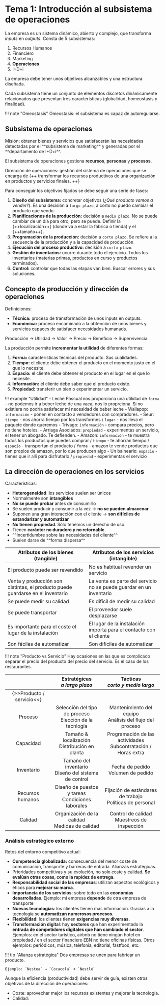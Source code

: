 # Tema 1: Introducción al subsistema de operaciones

La empresa es un sistema dinámico, abierto y complejo, que transforma *inputs* en *outputs*. Consta de 5 subsistemas:

1. Recursos Humanos
2. Financiero
3. Marketing
4. **Operaciones**
5. I+D+i

La empresa debe tener unos objetivos alcanzables y una estructura diseñada.

Cada subsistema tiene un conjunto de elementos discretos dinámicamente relacionados que presentan tres características (globalidad, homeostasis y finalidad).

!!! note "Omeostasis"
    Omeostasis: el subsistema es capaz de autoregularse.

## Subsistema de operaciones

Misión: obtener bienes y servicios que satisfacerán las necesidades detectadas por el ^^subsistema de marketing^^ y generadas por el ^^departamento de I+D+i^^.

El subsistema de operaciones gestiona **recursos**, **personas** y **procesos**.

Dirección de operaciones: gestión del sistema de operaciones que se encarga de {++ transformar los recursos productivos de una organización en productos y servicios finales. ++}

Para conseguir los objetivos fijados se debe seguir una serie de fases:

1. **Diseño del subsistema:** concretar objetivos (*¿Qué producto vamos a vender?*). Es una decisión a `largo plazo`, a corto no puedo cambiar el producto que vendo.
2. **Planificaciones de la producción:** decisión a `medio plazo`. No se puede cambiar de un día para otro, pero se puede. Definir la {++localización++} (donde va a estar la fábrica o tienda) y el {++tamaño++}.
3. **Programación de la producción:** decisión a `corto plazo`. Se refiere a la secuencia de la producción y a la capacidad de producción.
4. **Ejecución del proceso productivo:** decisión a `corto plazo`.
5. **Gestión de inventarios:** ocurre durante todo el ejercicio. Todos los inventarios (materias primas, productos en curso y productos terminados).
6. **Control:** controlar que todas las etapas van bien. Buscar errores y sus soluciones.

## Concepto de producción y dirección de operaciones

Definiciones:

- **Técnica:** proceso de transformación de unos inputs en outputs.
- **Económica:** proceso encaminado a la obtención de unos bienes y servicios capaces de satisfacer necesidades humanads.

Producción → Utilidad → Valor → Precio → Beneficio → Supervivencia

La producción permite **incrementar la utilidad** de diferentes formas:

1. **Forma:** características técnicas del producto. Sus cualidades.
2. **Tiempo:** el cliente debe obtener el producto en el momento justo en el que lo necesite.
3. **Espacio:** el cliente debe obtener el producto en el lugar en el que lo necesite.
4. **Información:** el cliente debe saber que el producto existe.
5. **Propiedad:** transferir un bien o experimentar un servicio.

!!! example "Utilidad"
    - Leche Pascual nos proporciona una utilidad de `forma` - no podemos ir a beber leche de una vaca, nos lo proprciona. Si no existiera no podría satisfacer mi necesidad de beber leche
    - Wallapop: `información` - ponen en contacto a vendedores con compradores.
    - Seur: `tiempo` - nos ahorra tiempo por los transformes / `lugar` - nos lleva el paquete donde queremos
    - Trivago: `información` - compara precios, pero no tiene hoteles.
    - Arriaga Asociados: `propiedad` - experimentas un servicio, el tener un abogado. Te defienden.
    - Amazon: `información` - te muestra todos los productos que puedes comprar / `tiempo` - te ahorran tiempo / `espacio` - transportan el producto / `forma` - amazon te vende productos que son propios de amazon, por lo que producen algo
    - Un balneario: `espacio` - tienes que ir allí para disfrutarlo / `propiedad` - experimentas el servicio

## La dirección de operaciones en los servicios

Características:

- **Heterogeneidad**: los servicios suelen ser únicos
- Normalmente son **intangibles**
- **No se puede probar** antes de consumirlo
- Se suelen producir y consumir a la vez → **no se pueden almacenar**
- Suponen una gran interacción con el cliente → **son difíciles de estandarizar y automatizar**
- **No tienen propiedad**. Sólo tenemos un derecho de uso.
- Tienen **carácter no duradero y no retornable**.
- ^^Incertidumbre sobre las necesidades del cliente^^
- Suelen darse de ^^forma dispersa^^

|Atributos de los bienes (tangible)|Atributos de los servicios (intangible)|
|--|--|
|El producto puede ser revendido|No es habitual revender un servicio|
|Venta y producción son distintas, el producto puede guardarse en el inventario|La venta es parte del servicio no se puede guardar en un inventario|
|Se puede medir su calidad|Es difícil de medir su calidad|
|Se puede transportar|El proveedor suele desplazarse|
|Es importante para el coste el lugar de la instalación|El lugar de la instalación importa para el contacto con el cliente|
|Son fáciles de automatizar|Son difíciles de automatizar|

!!! note "Producto vs Servicio"
    Hay ocasiones en las que es complicado separar el precio del producto del precio del servicio. Es el caso de los restaurantes.

||Estratégicas<br>***a largo plazo***|Tácticas<br>***corto y medio largo***|
|:--:|:--:|:--:|
|{>>Producto / servicio<<}|
|Proceso|Selección del tipo de proceso<br>Elección de la tecnlogía|Mantenimiento del equipo<br>Análisis del flujo del proceso|
|Capacidad|Tamaño & localización<br>Distribución en planta|Programación de las actividades<br>Subcontratación / Horas extra|
|Inventario|Tamaño del inventario<br>Diseño del sistema de control|Fecha de pedido<br>Volumen de pedido|
|Recursos humanos|Diseño de puestos y tareas<br>Condiciones laborales|Fijación de estándares de trabajo<br>Políticas de personal|
|Calidad|Organización de la calidad<br>Medidas de calidad|Control de calidad<br>Muestreos de inspección|

### Análisis estratégico externo

Retos del entorno competitivo actual:

- **Competencia globalizada:** consecuencia del menor coste de comunicación, transporte y barreras de entrada. Alianzas estratégicas.
- Prioridades competitivas y su evolución, no solo coste y calidad. **Se evalúan otras cosas, como la rapidez de entrega**.
- **Responsabilidad social de las empresas**: utilizan aspectos ecológicos y éticos para **mejorar su marca**.
- **Importancia de los servicios**: sobre todo en las **economías desarrolladas**. Ejemplo: mi empresa **depende** de otra empresa de transporte
- **Nuevas tecnologías**: los clientes tienen más información. Gracias a la tecnología se **automatizan numerosos procesos**.
- **Flexibilidad**: los clientes tienen **exigencias muy diversas**.
- **Transformación digital**: hay **sectores** que han experimentado la **entrada de competidores digitales que han cambiado el sector**. Ejemplos: en el sector turístico, airbnb no tiene ningún hotel en propiedad / en el sector financiero EBN no tiene oficinas físicas. Otros ejemplos: periódicos, música, telefonía, editorial, fastfood, etc.

!!! tip "Alianza estratégica"
    Dos empresas se unen para fabricar un producto.

    Ejemplo: `Nestea` → `Cocacola` + `Nestlé`

Aunque la eficiencia (productividad) debe servir de guía, existen otros objetivos de la dirección de operaciones:

- Coste: aprovechar mejor los recursos existentes y mejorar la tecnología.
- Calidad:
